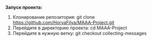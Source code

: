 **Запуск проекта:** 
1. Клонирование репозитория: git clone https://github.com/HoryaFilya/MAAA-Project.git 
2. Перейдите в директорию проекта: cd MAAA-Project 
3. Перейдите в нужную ветку: git checkout collecting-messages

